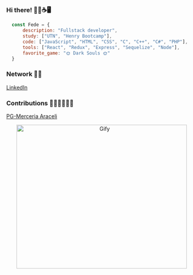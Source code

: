 ### Hi there! 🙋‍♂️☕🖥️	
```js
  const Fede = {
      description: "Fullstack developer",
      study: ["UTN", "Henry Bootcamp"],
      code: ["JavaScript", "HTML", "CSS", "C", "C++", "C#", "PHP"],
      tools: ["React", "Redux", "Express", "Sequelize", "Node"],
      favorite_game: "🌞 Dark Souls 🌞"
  }
```
### Network 👨‍💼
[LinkedIn](https://www.linkedin.com/in/federico-jakowicki-a0a835202/)

### Contributions 👨‍💼👨‍💼👨‍💼
<a href="https://github.com/egoyret/PG_MerceriaOnline">PG-Merceria Araceli</a></h3>
&nbsp;&nbsp;
<div align="center" >
  <img width="450px" height="380px" src="https://cdn.dribbble.com/users/2401141/screenshots/5487982/developers-gif-showcase.gif" alt="Gify"/>
</div>
